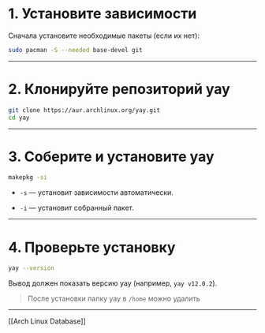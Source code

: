 # 1. Установите зависимости

Сначала установите необходимые пакеты (если их нет):

```bash
sudo pacman -S --needed base-devel git
```

---

# 2. Клонируйте репозиторий yay

```bash
git clone https://aur.archlinux.org/yay.git
cd yay
```

---

# 3. Соберите и установите yay

```bash
makepkg -si
```

- `-s` — установит зависимости автоматически.

- `-i` — установит собранный пакет.

---

# 4. Проверьте установку

```bash
yay --version
```

Вывод должен показать версию yay (например, `yay v12.0.2`).

> После установки папку yay в `/home` можно удалить

---

[[Arch Linux Database]]

